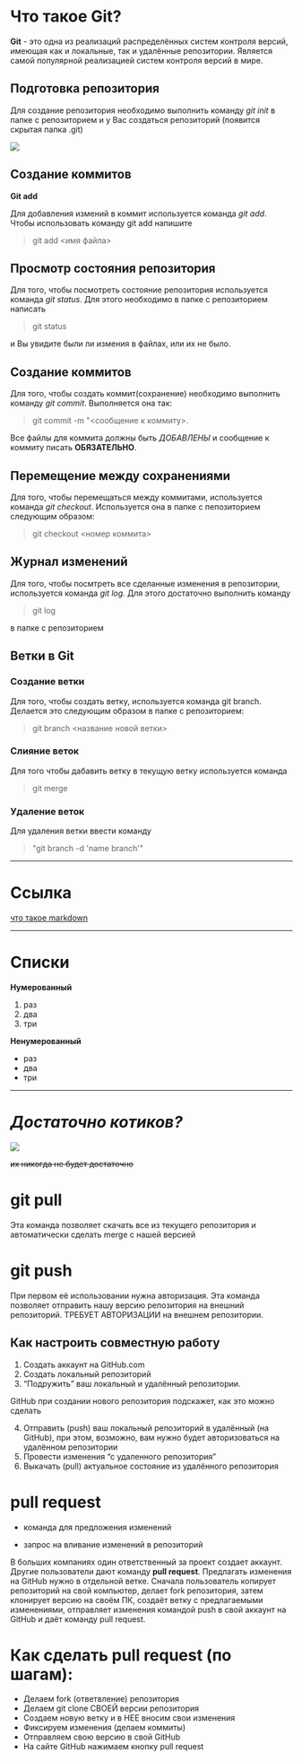 # **Что такое Git**?

**Git** - это одна из реализаций распределённых систем контроля версий, имеющая как и локальные, так и удалённые репозитории. Является самой популярной реализацией систем контроля версий в мире.

## Подготовка репозитория

Для создание репозитория необходимо выполнить команду *git init*  в папке с репозиторием и у Вас создаться репозиторий (появится скрытая папка .git)

![](https://klike.net/uploads/posts/2019-02/1550557980_1.jpg)

## Создание коммитов

**Git add**

Для добавления измений в коммит используется команда *git add*. Чтобы использовать команду git add напишите 
>git add <имя файла>

## Просмотр состояния репозитория

Для того, чтобы посмотреть состояние репозитория используется команда *git status*. Для этого необходимо в папке с репозиторием написать
 >git status 
 
 и Вы увидите были ли измения в файлах, или их не было.

## Создание коммитов
Для того, чтобы создать коммит(сохранение) необходимо выполнить команду *git commit*. Выполняется она так: 
>git commit -m "<сообщение к коммиту>. 

Все файлы для коммита должны быть *ДОБАВЛЕНЫ* и сообщение к коммиту писать **ОБЯЗАТЕЛЬНО**.

## Перемещение между сохранениями

Для того, чтобы перемещаться между коммитами, используется команда *git checkout*. Используется она в папке с пепозиторием следующим образом:
> git checkout <номер коммита>

## Журнал изменений
Для того, чтобы посмтреть все сделанные изменения в репозитории, используется команда *git log*. Для этого достаточно выполнить команду
> git log 

в папке с репозиторием

## Ветки в Git

### **Создание ветки**

Для того, чтобы создать ветку, используется команда git branch. Делается это следующим образом в папке с репозиторием:
> git branch <название новой ветки>

### **Слияние веток**

Для того чтобы дабавить ветку в текущую ветку используется команда 
>git merge <name branch>

### **Удаление веток**
Для удаления ветки ввести команду 
>"git branch -d 'name branch'"

***

# Ссылка

[что такое markdown](https://lifehacker.ru/chto-takoe-markdown/)

***

# Списки

**Нумерованный**

1. раз
2. два
3. три

**Ненумерованный**

* раз
* два
* три 
***
# ***Достаточно котиков?***
![](https://s00.yaplakal.com/pics/pics_original/8/6/5/11700568.jpg)

~~их никогда не будет достаточно~~

# **git pull**
Эта команда позволяет скачать все из текущего репозитория и автоматически сделать merge с нашей версией

# **git push**
При первом её использовании нужна авторизация.
Эта команда позволяет отправить нашу версию репозитория на внешний репозиторий. ТРЕБУЕТ АВТОРИЗАЦИИ на внешнем репозитории.

## **Как настроить совместную работу**

1. Создать аккаунт на GitHub.com
2. Создать локальный репозиторий
3. “Подружить” ваш локальный и удалённый репозитории. 
    
GitHub при создании нового репозитория подскажет, как это можно сделать
    
4. Отправить (push) ваш локальный репозиторий в удалённый (на GitHub), при этом, возможно, вам нужно будет авторизоваться на удалённом репозитории
5. Провести изменения “с удаленного репозитория”
6. Выкачать (pull) актуальное состояние из удалённого репозитория

# **pull request**

- команда для предложения изменений 

- запрос на вливание изменений в репозиторий

В больших компаниях один ответственный за проект создает аккаунт. Другие пользователи дают команду **pull request**. Предлагать изменения на GitHub нужно в отдельной ветке. 
Сначала пользователь копирует репозиторий на свой компьютер, делает fork репозитория, затем клонирует версию на своём ПК, создаёт ветку с предлагаемыми изменениями, отправляет изменения командой push в свой аккаунт на GitHub и даёт команду pull request.

# **Как сделать pull request (по шагам):**

- Делаем fork (ответвление) репозитория
- Делаем git clone СВОЕЙ версии репозитория
- Создаем новую ветку и в НЕЕ вносим свои изменения
- Фиксируем изменения (делаем коммиты)
- Отправляем свою версию в свой GitHub
- На сайте GitHub нажимаем кнопку pull request
